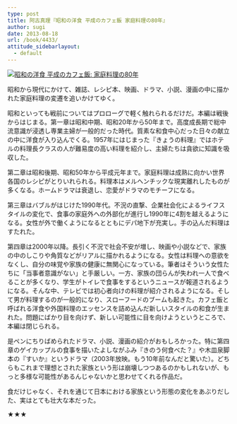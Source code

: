 ```yaml
---
type: post
title: 阿古真理『昭和の洋食 平成のカフェ飯 家庭料理の80年』
author: sugi
date: 2013-08-18
url: /book/4433/
attitude_sidebarlayout:
  - default
---
```

<a href="http://www.amazon.co.jp/exec/obidos/ASIN/4480878629/chezsugi-22/ref=nosim/" onclick="_gaq.push(['_trackEvent', 'outbound-article', 'http://www.amazon.co.jp/exec/obidos/ASIN/4480878629/chezsugi-22/ref=nosim/', '']);" name="amazletlink" target="_blank"><img src="http://i1.wp.com/ecx.images-amazon.com/images/I/51FkOcnEf%2BL._SL160_.jpg?w=660" alt="昭和の洋食 平成のカフェ飯: 家庭料理の80年" class="alignleft"  data-recalc-dims="1" /></a>

昭和から現代にかけて、雑誌、レシピ本、映画、ドラマ、小説、漫画の中に描かれた家庭料理の変遷を追いかけてゆく。

昭和といっても戦前についてはプロローグで軽く触れられるだけだ。本編は戦後からはじまる。第一章は昭和中期、昭和20年から50年まで。高度成長期で総中流意識が浸透し専業主婦が一般的だった時代。質素な和食中心だった日々の献立の中に洋食が入り込んでくる。1957年にはじまった『きょうの料理』ではホテルの料理長クラスの人が難易度の高い料理を紹介し、主婦たちは貪欲に知識を吸収した。

第二章は昭和後期、昭和50年から平成元年まで。家庭料理は成熟に向かい世界各国のレシピがとりいれられる。料理本はメルヘンチックな現実離れしたものが多くなる。ホームドラマは衰退し、恋愛がドラマのモチーフになる。

第三章はバブルがはじけた1990年代。不況の直撃、企業社会化によるライフスタイルの変化で、食事の家庭外への外部化が進行し1990年に4割を越えるようになる。女性が外で働くようになるとともにデパ地下が充実し。手の込んだ料理はすたれた。

第四章は2000年以降。長引く不況で社会不安が増し、映画や小説などで、家族の中のしこりや角質などがリアルに描かれるようになる。女性は料理への意欲をなくし、自分の味覚や家族の健康に無関心になっている。筆者はそういう女性たちに「当事者意識がない」と手厳しい。一方、家族の団らんが失われ一人で食べることが多くなり、学生がトイレで食事をするというニュースが報道されるようになる。そんな中、テレビでは初心者向けの料理が紹介されるようになる。そして男が料理するのが一般的になり、スローフードのブームも起きた。カフェ飯と呼ばれる洋食や外国料理のエッセンスを詰め込んだ新しいスタイルの和食が生まれた。問題にばかり目を向けず、新しい可能性に目を向けようというところで、本編は閉じられる。

是ペンにちりばめられたドラマ、小説、漫画の紹介がおもしろかった。特に第四章のゲイカップルの食事を描いたよしながふみ『きのう何食べた？』や木皿泉脚本の『すいか』というドラマ（2003年放映。もう10年前なんだと驚いた）。どちらもこれまで理想とされた家族という形は崩壊しつつあるのかもしれないが、もっと多様な可能性があるんじゃないかと思わせてくれる作品だ。

食だけじゃなく、それを通じて日本における家族という形態の変化をあぶりだした、実はとても壮大な本だった。

★★★

